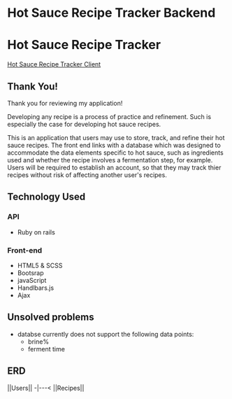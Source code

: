 # Hot Sauce Recipe Tracker Backend

# Hot Sauce Recipe Tracker

[Hot Sauce Recipe Tracker Client](https://github.com/matthewjmontalto/hot-sauce-recipe-tracker-client)

## Thank You!

Thank you for reviewing my application!

Developing any recipe is a process of practice and refinement. Such is especially
the case for developing hot sauce recipes.

This is an application that users may use to store, track, and refine their
hot sauce recipes. The front end links with a database which was designed to
accommodate the data elements specific to hot sauce, such as ingredients used
and whether the recipe involves a fermentation step, for example. Users will
be required to establish an account, so that they may track thier recipes without
risk of affecting another user's recipes.

## Technology Used

### API
- Ruby on rails

### Front-end
- HTML5 & SCSS
- Bootsrap
- javaScript
- Handlbars.js
- Ajax


## Unsolved problems
- databse currently does not support the following data points:
  - brine%
  - ferment time

## ERD

||Users|| -|---< ||Recipes||
